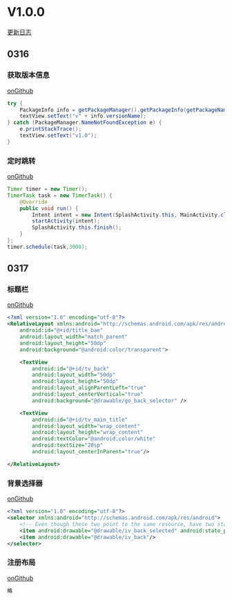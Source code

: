 # V1.0.0

[更新日志](https://github.com/moreant/gdmec-bxg/blob/master/CHANGELOG.md#100-2020-05-28)



## 0316

### 获取版本信息

[onGithub](https://github.com/moreant/gdmec-bxg/blob/2cf554b95e8860cc4abaced188caf94cf3267234/app/src/main/java/top/yeek/gdmec_boxuegu/activity/SplashActivity.java#L34-L40)

```java
try {
    PackageInfo info = getPackageManager().getPackageInfo(getPackageName(), 0);
    textView.setText("v" + info.versionName);
} catch (PackageManager.NameNotFoundException e) {
    e.printStackTrace();
    textView.setText("v1.0");
}
```



### 定时跳转

[onGithub](https://github.com/moreant/gdmec-bxg/blob/2cf554b95e8860cc4abaced188caf94cf3267234/app/src/main/java/top/yeek/gdmec_boxuegu/activity/SplashActivity.java#L41-L49)

```java
Timer timer = new Timer();
TimerTask task = new TimerTask() {
    @Override
    public void run() {
        Intent intent = new Intent(SplashActivity.this, MainActivity.class);
        startActivity(intent);
        SplashActivity.this.finish();
    }
};
timer.schedule(task,3000);
```



## 0317

### 标题栏

[onGithub](https://github.com/moreant/gdmec-bxg/blob/0d4f6f18a6c74fbc0b3233c57a0c27df3326f42c/app/src/main/res/layout/main_title_bar.xml)

```xml  
<?xml version="1.0" encoding="utf-8"?>
<RelativeLayout xmlns:android="http://schemas.android.com/apk/res/android"
    android:id="@+id/title_bae"
    android:layout_width="match_parent"
    android:layout_height="50dp"
    android:background="@android:color/transparent">

    <TextView
        android:id="@+id/tv_back"
        android:layout_width="50dp"
        android:layout_height="50dp"
        android:layout_alignParentLeft="true"
        android:layout_centerVertical="true"
        android:background="@drawable/go_back_selector" />

    <TextView
        android:id="@+id/tv_main_title"
        android:layout_width="wrap_content"
        android:layout_height="wrap_content"
        android:textColor="@android:color/white"
        android:textSize="20sp"
        android:layout_centerInParent="true"/>

</RelativeLayout>
```



### 背景选择器

[onGithub](https://github.com/moreant/gdmec-bxg/blob/da3b7389fd399dc60a6a5b0be317448b82611287/app/src/main/res/drawable-v24/go_back_selector.xml)

```xml
<?xml version="1.0" encoding="utf-8"?>
<selector xmlns:android="http://schemas.android.com/apk/res/android">
    <!-- Even though these two point to the same resource, have two states so the drawable will invalidate itself when coming out of pressed state. -->
    <item android:drawable="@drawable/iv_back_selected" android:state_pressed="true"/>
    <item android:drawable="@drawable/iv_back"/>
</selector>
```



### 注册布局

[onGithub](https://github.com/moreant/gdmec-bxg/blob/6d9b75adab3fb533858d29ac3bb9d1bf5ad706b1/app/src/main/res/layout/activity_register.xml)

```xml
略
```

